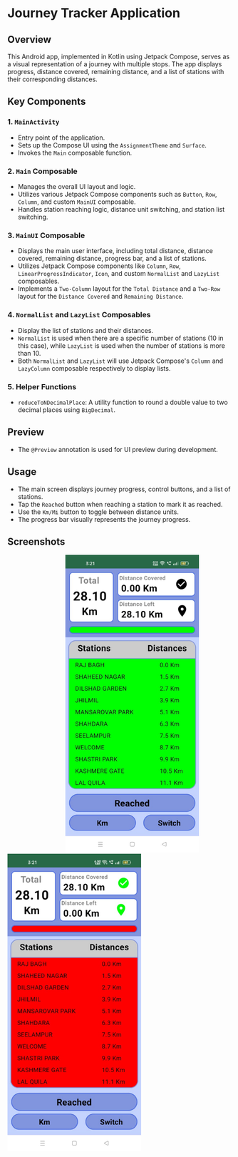 # Journey Tracker Application

## Overview
This Android app, implemented in Kotlin using Jetpack Compose, serves as a visual representation of a journey with multiple stops. The app displays progress, distance covered, remaining distance, and a list of stations with their corresponding distances.

## Key Components

### 1. `MainActivity`
- Entry point of the application.
- Sets up the Compose UI using the `AssignmentTheme` and `Surface`.
- Invokes the `Main` composable function.

### 2. `Main` Composable
- Manages the overall UI layout and logic.
- Utilizes various Jetpack Compose components such as `Button`, `Row`, `Column`, and custom `MainUI` composable.
- Handles station reaching logic, distance unit switching, and station list switching.

### 3. `MainUI` Composable
- Displays the main user interface, including total distance, distance covered, remaining distance, progress bar, and a list of stations.
- Utilizes Jetpack Compose components like `Column`, `Row`, `LinearProgressIndicator`, `Icon`, and custom `NormalList` and `LazyList` composables.
- Implements a `Two-Column` layout for the `Total Distance` and a `Two-Row` layout for the `Distance Covered` and `Remaining Distance`.

### 4. `NormalList` and `LazyList` Composables
- Display the list of stations and their distances.
- `NormalList` is used when there are a specific number of stations (10 in this case), while `LazyList` is used when the number of stations is more than 10.
- Both `NormalList` and `LazyList` will use Jetpack Compose's `Column` and `LazyColumn` composable respectively to display lists.

### 5. Helper Functions
- `reduceToNDecimalPlace`: A utility function to round a double value to two decimal places using `BigDecimal`.

## Preview
- The `@Preview` annotation is used for UI preview during development.

## Usage
- The main screen displays journey progress, control buttons, and a list of stations.
- Tap the `Reached` button when reaching a station to mark it as reached.
- Use the `Km/Mi` button to toggle between distance units.
- The progress bar visually represents the journey progress.

## Screenshots
<img src="./assets/SS_1.jpg" width = "300" hspace="130"> <img src="./assets/SS_2.jpg" width = "300">
